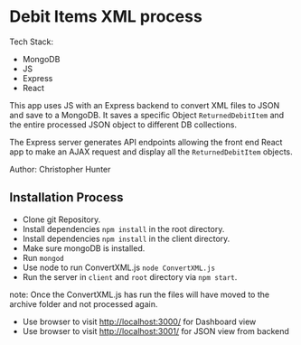 # Debit Items XML process

Tech Stack:
  
  * MongoDB
  * JS
  * Express
  * React

This app uses JS with an Express backend to convert XML files to JSON and save to a MongoDB. It saves a specific Object `ReturnedDebitItem` and the entire processed JSON object to different DB collections.

The Express server generates API endpoints allowing the front end React app to make an AJAX request and display all the `ReturnedDebitItem` objects.  

Author: Christopher Hunter

## Installation Process

* Clone git Repository.
* Install dependencies `npm install` in the root directory.
* Install dependencies `npm install` in the client directory.
* Make sure mongoDB is installed.
* Run `mongod` 
* Use node to run ConvertXML.js `node ConvertXML.js`
* Run the server in `client` and `root` directory via `npm start`.

note: Once the ConvertXML.js has run the files will have moved to the archive folder and not processed again. 

* Use browser to visit [http://localhost:3000/](http://localhost:3000/) for Dashboard view
* Use browser to visit [http://localhost:3001/](http://localhost:3001/) for JSON view from backend
